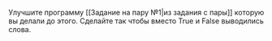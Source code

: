 
Улучшите программу [[Задание на пару №1|из задания с пары]] которую вы делали до этого. Сделайте так чтобы вместо True и False выводились слова.